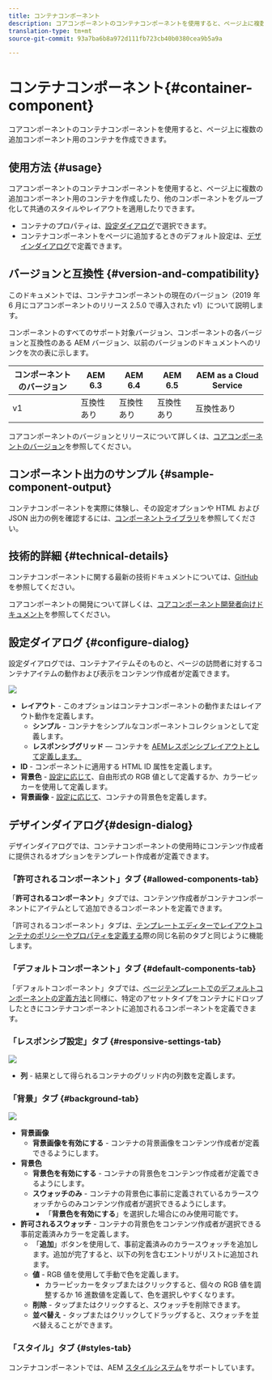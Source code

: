 ```yaml
---
title: コンテナコンポーネント
description: コアコンポーネントのコンテナコンポーネントを使用すると、ページ上に複数の追加コンポーネント用のコンテナを作成できます。
translation-type: tm+mt
source-git-commit: 93a7ba6b8a972d111fb723cb40b0380cea9b5a9a

---
```



# コンテナコンポーネント{#container-component}

コアコンポーネントのコンテナコンポーネントを使用すると、ページ上に複数の追加コンポーネント用のコンテナを作成できます。

## 使用方法 {#usage}

コアコンポーネントのコンテナコンポーネントを使用すると、ページ上に複数の追加コンポーネント用のコンテナを作成したり、他のコンポーネントをグループ化して共通のスタイルやレイアウトを適用したりできます。

* コンテナのプロパティは、[設定ダイアログ](#configure-dialog)で選択できます。
* コンテナコンポーネントをページに追加するときのデフォルト設定は、[デザインダイアログ](#design-dialog)で定義できます。

## バージョンと互換性 {#version-and-compatibility}

このドキュメントでは、コンテナコンポーネントの現在のバージョン（2019 年 6 月にコアコンポーネントのリリース 2.5.0 で導入された v1）について説明します。

コンポーネントのすべてのサポート対象バージョン、コンポーネントの各バージョンと互換性のある AEM バージョン、以前のバージョンのドキュメントへのリンクを次の表に示します。

| コンポーネントのバージョン | AEM 6.3 | AEM 6.4 | AEM 6.5 | AEM as a Cloud Service |
|--- |--- |--- |---|---|
| v1 | 互換性あり | 互換性あり | 互換性あり | 互換性あり |

コアコンポーネントのバージョンとリリースについて詳しくは、[コアコンポーネントのバージョン](/help/versions.md)を参照してください。

## コンポーネント出力のサンプル {#sample-component-output}

コンテナコンポーネントを実際に体験し、その設定オプションや HTML および JSON 出力の例を確認するには、[コンポーネントライブラリ](https://adobe.com/go/aem_cmp_library_container)を参照してください。

## 技術的詳細 {#technical-details}

コンテナコンポーネントに関する最新の技術ドキュメントについては、[GitHub](https://adobe.com/go/aem_cmp_tech_container_v1) を参照してください。

コアコンポーネントの開発について詳しくは、[コアコンポーネント開発者向けドキュメント](/help/developing/overview.md)を参照してください。

## 設定ダイアログ {#configure-dialog}

設定ダイアログでは、コンテナアイテムそのものと、ページの訪問者に対するコンテナアイテムの動作および表示をコンテンツ作成者が定義できます。

![](/help/assets/screen-shot-2019-06-21-13.59.26.png)

* **レイアウト** - このオプションはコンテナコンポーネントの動作またはレイアウト動作を定義します。
   * **シンプル** - コンテナをシンプルなコンポーネントコレクションとして定義します。
   * **レスポンシブグリッド** — コンテナを [AEMレスポンシブレイアウトとして定義します。](https://docs.adobe.com/content/help/en/experience-manager-cloud-service/sites/authoring/features/responsive-layout.html)
* **ID** - コンポーネントに適用する HTML ID 属性を定義します。
* **背景色** - [設定に応じて](#background-tab)、自由形式の RGB 値として定義するか、カラーピッカーを使用して定義します。
* **背景画像** - [設定に応じて](#background-tab)、コンテナの背景色を定義します。

## デザインダイアログ{#design-dialog}

デザインダイアログでは、コンテナコンポーネントの使用時にコンテンツ作成者に提供されるオプションをテンプレート作成者が定義できます。

### 「許可されるコンポーネント」タブ {#allowed-components-tab}

「**許可されるコンポーネント**」タブでは、コンテンツ作成者がコンテナコンポーネントにアイテムとして追加できるコンポーネントを定義できます。

「許可されるコンポーネント」タブは、[テンプレートエディターでレイアウトコンテナのポリシーやプロパティを定義する](https://docs.adobe.com/content/help/en/experience-manager-cloud-service/sites/authoring/features/templates.html)際の同じ名前のタブと同じように機能します。

### 「デフォルトコンポーネント」タブ {#default-components-tab}

「デフォルトコンポーネント」タブでは、[ページテンプレートでのデフォルトコンポーネントの定義方法](https://docs.adobe.com/content/help/en/experience-manager-cloud-service/sites/authoring/features/templates.html)と同様に、特定のアセットタイプをコンテナにドロップしたときにコンテナコンポーネントに追加されるコンポーネントを定義できます。

### 「レスポンシブ設定」タブ {#responsive-settings-tab}

![](/help/assets/screen-shot-2019-06-21-09.33.03.png)

* **列** - 結果として得られるコンテナのグリッド内の列数を定義します。

### 「背景」タブ {#background-tab}

![](/help/assets/screen-shot-2019-06-21-09.42.42.png)

* **背景画像**
   * **背景画像を有効にする** - コンテナの背景画像をコンテンツ作成者が定義できるようにします。
* **背景色**
   * **背景色を有効にする** - コンテナの背景色をコンテンツ作成者が定義できるようにします。
   * **スウォッチのみ** - コンテナの背景色に事前に定義されているカラースウォッチからのみコンテンツ作成者が選択できるようにします。
      * 「**背景色を有効にする**」を選択した場合にのみ使用可能です。
* **許可されるスウォッチ** - コンテナの背景色をコンテンツ作成者が選択できる事前定義済みカラーを定義します。
   * 「**追加**」ボタンを使用して、事前定義済みのカラースウォッチを追加します。追加が完了すると、以下の列を含むエントリがリストに追加されます。
   * **値** - RGB 値を使用して手動で色を定義します。
      * カラーピッカーをタップまたはクリックすると、個々の RGB 値を調整するか 16 進数値を定義して、色を選択しやすくなります。
   * **削除** - タップまたはクリックすると、スウォッチを削除できます。
   * **並べ替え** - タップまたはクリックしてドラッグすると、スウォッチを並べ替えることができます。

### 「スタイル」タブ {#styles-tab}

コンテナコンポーネントでは、AEM [スタイルシステム](/help/get-started/authoring.md#component-styling)をサポートしています。
